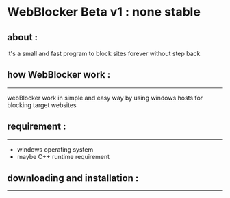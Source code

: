 # WebBlocker Beta v1 : none stable 


## about :
it's a small and fast program to block sites forever without step back 


## how WebBlocker work :
------------------------
webBlocker work in simple and easy way by using windows hosts for blocking target websites


## requirement  :
-----------------
- windows operating system
- maybe C++ runtime requirement


## downloading and installation :
---------------------------------



